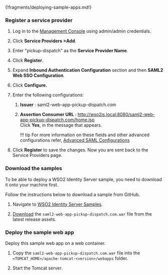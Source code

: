 {!fragments/deploying-sample-apps.md!}

### Register a service provider

1. Log in to the [Management Console](insertlink) using admin/admin credentials. 

2. Click **Service Providers >Add**.

3. Enter "pickup-dispatch" as the **Service Provider Name**.

4. Click **Register**.
    
5. Expand **Inbound Authentication Configuration** section and then **SAML2 Web SSO Configuration**. 

6. Click **Configure.**   

7. Enter the following configurations:
    1.  **Issuer** : saml2-web-app-pickup-dispatch.com

    2.  **Assertion Consumer URL** : http://wso2is.local:8080/saml2-web-app-pickup-dispatch.com/home.jsp                     
        Click **Yes**, in the message that appears.

        !!! tip
            For more information on these fields and other advanced configurations
            refer, [Advanced SAML Configurations](../../guides/authentication/saml-app-config-advanced)

8. Click **Register** to save the changes. Now you are sent back to the Service Providers page.

### Download the samples

To be able to deploy a WSO2 Identity Server sample, you need to download
it onto your machine first.

Follow the instructions below to download a sample from GitHub.

1. Navigate to [WSO2 Identity Server Samples](https://github.com/wso2/samples-is/releases).

2. [Download](https://github.com/wso2/samples-is/releases/download/v4.1.0/saml2-web-app-pickup-dispatch.com.war) the `saml2-web-app-pickup-dispatch.com.war` file from the latest release assets.

### Deploy the sample web app

Deploy this sample web app on a web container.

1.  Copy the `saml2-web-app-pickup-dispatch.com.war` file into the `<TOMCAT_HOME>/apache-tomcat-<version>/webapps` folder. 

2.  Start the Tomcat server.
    